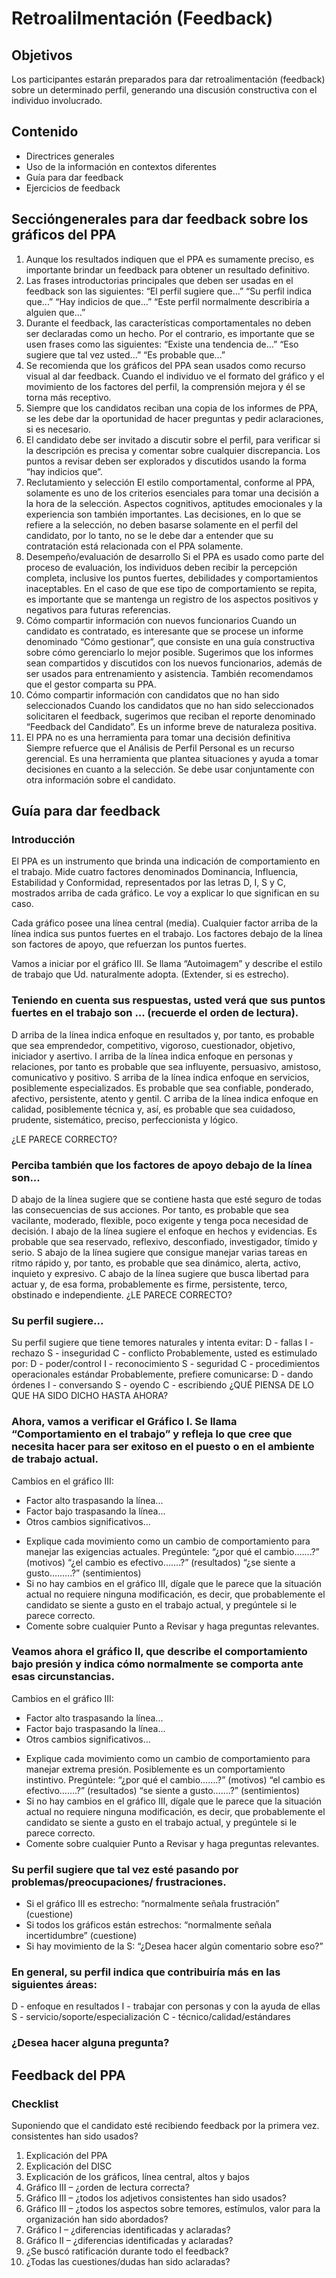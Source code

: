 # Retroalilmentación (Feedback)
## Objetivos
Los participantes estarán preparados para dar retroalimentación (feedback) sobre un determinado perfil, generando una discusión constructiva con el individuo involucrado.

## Contenido
- Directrices generales
- Uso de la información en contextos diferentes
- Guía para dar feedback
- Ejercicios de feedback

## Seccióngenerales para dar feedback sobre los gráficos del PPA

1. Aunque los resultados indiquen que el PPA es sumamente preciso, es importante brindar un feedback para obtener un resultado definitivo.
2. Las frases introductorias principales que deben ser usadas en el feedback son las siguientes:
“El perfil sugiere que...”
“Su perfil indica que...”
“Hay indicios de que...”
“Este perfil normalmente describiría a alguien que...”
3. Durante el feedback, las características comportamentales no deben ser declaradas como un hecho. Por el contrario, es importante que se usen frases como las siguientes:
“Existe una tendencia de...”
“Eso sugiere que tal vez usted...”
“Es probable que...”
4. Se recomienda que los gráficos del PPA sean usados como recurso visual al dar feedback. Cuando el individuo ve el formato del gráfico y el movimiento de los factores del perfil, la comprensión mejora y él se torna más receptivo.
5. Siempre que los candidatos reciban una copia de los informes de PPA, se les debe dar la oportunidad de hacer preguntas y pedir aclaraciones, si es necesario.
6. El candidato debe ser invitado a discutir sobre el perfil, para verificar si la descripción es precisa y comentar sobre cualquier discrepancia. Los puntos a revisar deben ser explorados y discutidos usando la forma “hay indicios que”.
7. Reclutamiento y selección
El estilo comportamental, conforme al PPA, solamente es uno de los criterios esenciales para tomar una decisión a la hora de la selección. Aspectos cognitivos, aptitudes emocionales y la experiencia son también importantes.
Las decisiones, en lo que se refiere a la selección, no deben basarse solamente en el perfil del candidato, por lo tanto, no se le debe dar a entender que su contratación está relacionada con el PPA solamente.
8. Desempeño/evaluación de desarrollo
Si el PPA es usado como parte del proceso de evaluación, los individuos deben recibir la percepción completa, inclusive los puntos fuertes, debilidades y comportamientos inaceptables. En el caso de que ese tipo de comportamiento se repita, es importante que se mantenga un registro de los aspectos positivos y negativos para futuras referencias.
9. Cómo compartir información con nuevos funcionarios
Cuando un candidato es contratado, es interesante que se procese un informe denominado “Cómo gestionar”, que consiste en una guía constructiva sobre cómo gerenciarlo lo mejor posible. Sugerimos que los informes sean compartidos y discutidos con los nuevos funcionarios, además de ser usados para entrenamiento y asistencia. También recomendamos que el gestor comparta su PPA.
10. Cómo compartir información con candidatos que no han sido seleccionados
Cuando los candidatos que no han sido seleccionados solicitaren el feedback, sugerimos que reciban el reporte denominado “Feedback del Candidato”. Es un informe breve de naturaleza positiva.
11. El PPA no es una herramienta para tomar una decisión definitiva
Siempre refuerce que el Análisis de Perfil Personal es un recurso gerencial. Es una herramienta que plantea situaciones y ayuda a tomar decisiones en cuanto a la selección. Se debe usar conjuntamente con otra información sobre el candidato.

## Guía para dar feedback
### Introducción

El PPA es un instrumento que brinda una indicación de comportamiento en el trabajo. Mide cuatro factores denominados Dominancia, Influencia, Estabilidad y Conformidad, representados por las letras D, I, S y C, mostrados arriba de cada gráfico. Le voy a explicar lo que significan en su caso.

Cada gráfico posee una línea central (media). Cualquier factor arriba de la línea indica sus puntos fuertes en el trabajo. Los factores debajo de la línea son factores de apoyo, que refuerzan los puntos fuertes.

Vamos a iniciar por el gráfico III. Se llama “Autoimagem” y describe el estilo de trabajo que Ud. naturalmente adopta. (Extender, si es estrecho).

### Teniendo en cuenta sus respuestas, usted verá que sus puntos fuertes en el trabajo son ... (recuerde el orden de lectura).

D arriba de la línea indica enfoque en resultados y, por tanto, es probable que sea emprendedor, competitivo, vigoroso, cuestionador, objetivo, iniciador y asertivo.
I arriba de la línea indica enfoque en personas y relaciones, por tanto es probable que sea influyente, persuasivo, amistoso, comunicativo y positivo.
S arriba de la línea indica enfoque en servicios, posiblemente especializados. Es probable que sea confiable, ponderado, afectivo, persistente, atento y gentil.
C arriba de la línea indica enfoque en calidad, posiblemente técnica y, así, es probable que sea cuidadoso, prudente, sistemático, preciso, perfeccionista y lógico.

¿LE PARECE CORRECTO?

### Perciba también que los factores de apoyo debajo de la línea son...

D abajo de la línea sugiere que se contiene hasta que esté seguro de todas las consecuencias de sus acciones. Por tanto, es probable que sea vacilante, moderado, flexible, poco exigente y tenga poca necesidad de decisión.
I abajo de la línea sugiere el enfoque en hechos y evidencias. Es probable que sea reservado, reflexivo, desconfiado, investigador, tímido y serio.
S abajo de la línea sugiere que consigue manejar varias tareas en ritmo rápido y, por tanto, es probable que sea dinámico, alerta, activo, inquieto y expresivo.
C abajo de la línea sugiere que busca libertad para actuar y, de esa forma, probablemente es firme, persistente, terco, obstinado e independiente.
¿LE PARECE CORRECTO?

### Su perfil sugiere...
Su perfil sugiere que tiene temores naturales y intenta evitar:
D - fallas
I - rechazo
S - inseguridad
C - conflicto Probablemente, usted es estimulado por:
D - poder/control
I - reconocimiento
S - seguridad
C - procedimientos operacionales estándar
Probablemente, prefiere comunicarse:
D - dando órdenes
I - conversando
S - oyendo
C - escribiendo
¿QUÉ PIENSA DE LO QUE HA SIDO DICHO HASTA AHORA?

### Ahora, vamos a verificar el Gráfico I. Se llama “Comportamiento en el trabajo” y refleja lo que cree que necesita hacer para ser exitoso en el puesto o en el ambiente de trabajo actual.

Cambios en el gráfico III:
- Factor alto traspasando la línea...
- Factor bajo traspasando la línea...
- Otros cambios significativos...

* Explique cada movimiento como un cambio de comportamiento para manejar las exigencias actuales.
Pregúntele: “¿por qué el cambio…….?” (motivos)
“¿el cambio es efectivo…….?” (resultados)
“¿se siente a gusto…..….?” (sentimientos)
* Si no hay cambios en el gráfico III, dígale que le parece que la situación actual no requiere ninguna modificación, es decir, que probablemente el candidato se siente a gusto en el trabajo actual, y pregúntele si le parece correcto.
* Comente sobre cualquier Punto a Revisar y haga preguntas relevantes.

### Veamos ahora el gráfico II, que describe el comportamiento bajo presión y indica cómo normalmente se comporta ante esas circunstancias.

Cambios en el gráfico III:
- Factor alto traspasando la línea...
- Factor bajo traspasando la línea...
- Otros cambios significativos...

* Explique cada movimiento como un cambio de comportamiento para manejar extrema presión. Posiblemente es un comportamiento instintivo.
Pregúntele: “¿por qué el cambio…….?” (motivos)
“el cambio es efectivo…….?” (resultados)
“se siente a gusto…….?” (sentimientos)
* Si no hay cambios en el gráfico III, dígale que le parece que la situación actual no requiere ninguna modificación, es decir, que probablemente el candidato se siente a gusto en el trabajo actual, y pregúntele si le parece correcto.
* Comente sobre cualquier Punto a Revisar y haga preguntas relevantes.

### Su perfil sugiere que tal vez esté pasando por problemas/preocupaciones/ frustraciones.

* Si el gráfico III es estrecho: “normalmente señala frustración” (cuestione)
* Si todos los gráficos están estrechos: “normalmente señala incertidumbre” (cuestione)
* Si hay movimiento de la S: “¿Desea hacer algún comentario sobre eso?”

### En general, su perfil indica que contribuiría más en las siguientes áreas:

D - enfoque en resultados
I - trabajar con personas y con la ayuda de ellas
S - servicio/soporte/especialización
C - técnico/calidad/estándares

### ¿Desea hacer alguna pregunta?

## Feedback del PPA
### Checklist
Suponiendo que el candidato esté recibiendo feedback por la primera vez.
consistentes han sido usados?
1. Explicación del PPA
2. Explicación del DISC
3. Explicación de los gráficos, línea central, altos y bajos
4. Gráfico III – ¿orden de lectura correcta?
5. Gráfico III – ¿todos los adjetivos consistentes han sido usados?
6. Gráfico III – ¿todos los aspectos sobre temores, estímulos, valor para la organización han sido abordados?
7. Gráfico I – ¿diferencias identificadas y aclaradas?
8. Gráfico II – ¿diferencias identificadas y aclaradas?
9. ¿Se buscó ratificación durante todo el feedback?
10. ¿Todas las cuestiones/dudas han sido aclaradas?


